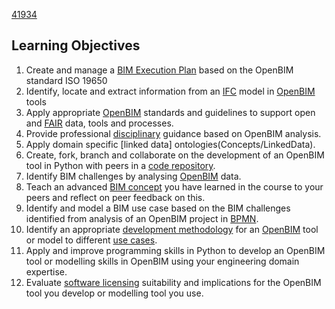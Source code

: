 [41934](/)
## Learning Objectives
1. Create and manage a [BIM Execution Plan] based on the OpenBIM standard ISO 19650
2. Identify, locate and extract information from an [IFC] model in [OpenBIM] tools
3. Apply appropriate [OpenBIM] standards and guidelines to support open and [FAIR] data, tools and processes.
4. Provide professional [disciplinary] guidance based on OpenBIM analysis.
5. Apply domain specific [linked data] ontologies(Concepts/LinkedData).
6. Create, fork, branch and collaborate on the development of an OpenBIM tool in Python with peers in a [code repository].
7. Identify BIM challenges by analysing [OpenBIM] data.
8. Teach an advanced [BIM concept] you have learned in the course to your peers and reflect on peer feedback on this.
9. Identify and model a BIM use case based on the BIM challenges identified from analysis of an OpenBIM project in [BPMN].
10. Identify an appropriate [development methodology] for an [OpenBIM] tool or model to different [use cases].
11. Apply and improve programming skills in Python to develop an OpenBIM tool or modelling skills in OpenBIM using your engineering domain expertise.
12. Evaluate [software licensing](Concepts/SoftwareLicences) suitability and implications for the OpenBIM tool you develop or modelling tool you use.

[BIM Execution Plan]: /Concepts/BIMExecutionPlan
[BPMN]: /Concepts/BPMN
[development methodology]: /Concepts/DevelopmentMethodology
[disciplinary]: /Roles
[IFC]: /Concepts/IFC
[OpenBIM]: /Concepts/OpenBIM
[FAIR]: /Concepts/FAIR
[code repository]: /Concepts/Github
[BIM concept]: /Concepts
[use cases]: /Uses
